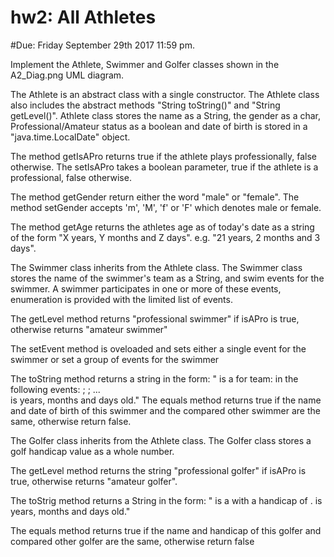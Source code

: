 # hw2: All Athletes
#Due: Friday September 29th 2017 11:59 pm. 

                                    
Implement the Athlete, Swimmer and Golfer classes shown in the A2_Diag.png UML diagram. 

The Athlete is an abstract class with a single constructor. The Athlete class also includes the abstract methods "String toString()" and "String getLevel()". 
Athlete class stores the name as a String, the gender as a char, Professional/Amateur status as a boolean and date of birth is stored in a "java.time.LocalDate" object. 

The method getIsAPro returns true if the athlete plays professionally, false otherwise. The setIsAPro takes a boolean parameter, true if the athlete is a professional, false otherwise.

The method getGender return either the word "male" or "female". The method setGender accepts 'm', 'M', 'f' or 'F' which denotes male or female. 

The method getAge returns the athletes age as of today's date as a string of the form "X years, Y months and Z days". e.g. "21 years, 2 months and 3 days".

The Swimmer class inherits from the Athlete class. The Swimmer class stores the name of the swimmer's team as a String, and swim events for the swimmer. A swimmer participates in one or more of these events, enumeration is provided with the limited list of events.  

The getLevel method returns "professional swimmer" if isAPro is true, otherwise returns "amateur swimmer"

The setEvent method is oveloaded and sets either a single event for the swimmer or set a group of events for the swimmer 

The toString method returns a string in the form: 
"<name-of-swimmer> is a <gender-of-swimmer> for team: <team-name-of-swimmer> in the following events: <swim-event1>; <swim-event2>; ...	 
<name-o-swimmer> is <swimmer-years-since-birth> years, <swimmer-months-since-last-birthday> months and <swimmer-days-since-last month> days old."
The equals method returns true if the name and date of birth of this swimmer and the compared other swimmer are the same, otherwise return false. 

The Golfer class inherits from the Athlete class. The Golfer class stores a golf handicap value as a whole number.

The getLevel method returns the string "professional golfer" if isAPro is true, otherwise returns "amateur golfer".

The toStrig method returns a String in the form:
"<name-of-golfer> is a <gender-of-golfer> with a handicap of <handicap-of-golfer>.
<name-of-golfer> is <golfer-years-since-birth> years, <golfer-months-since-last-birthday> months and <golfer-days-since-last month> days old."

The equals method returns true if the name and handicap of this golfer and compared other golfer are the same, otherwise return false 



